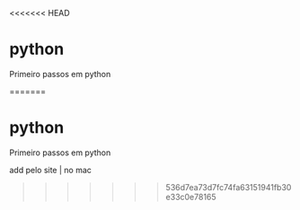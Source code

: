 <<<<<<< HEAD
# python
Primeiro passos em python

=======
# python
Primeiro passos em python

add pelo site | no mac
>>>>>>> 536d7ea73d7fc74fa63151941fb30e33c0e78165
